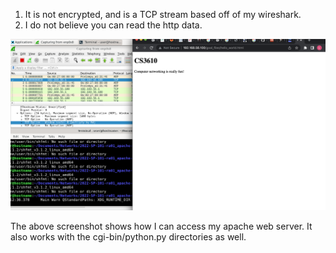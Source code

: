 1. It is not encrypted, and is a TCP stream based off of my wireshark.
2. I do not believe you can read the http data.

![screenshot](iactuallytestedthis-apache_setup.png)

The above screenshot shows how I can access my apache web server. It also
works with the cgi-bin/python.py directories as well.
